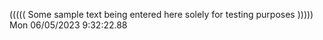 ((((( Some sample text being entered here solely for testing purposes ))))) Mon 06/05/2023  9:32:22.88
